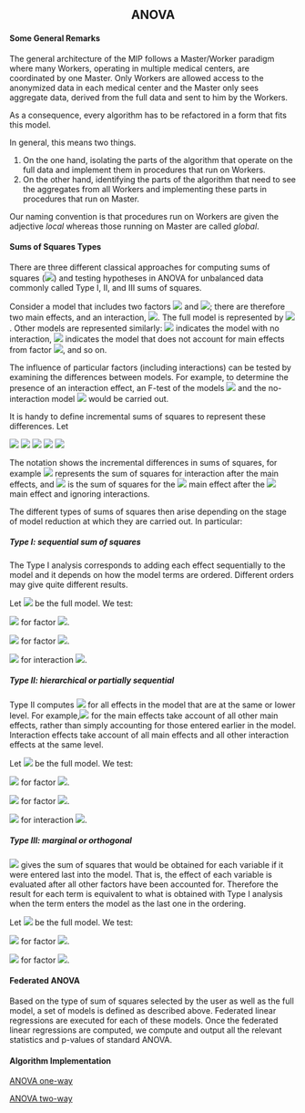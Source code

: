 <b><h2><center>ANOVA</center></h1></b>

<b><h4> Some General Remarks </h4></b>
The general architecture of the MIP follows a Master/Worker paradigm where many Workers, operating in multiple medical centers, are coordinated by one Master. Only Workers are allowed access to the anonymized data in each medical center and the Master only sees aggregate data, derived from the full data and sent to him by the Workers.

As a consequence, every algorithm has to be refactored in a form that fits this model.

In general, this means two things.

1. On the one hand, isolating the parts of the algorithm that operate on the full data and implement them in procedures that run on Workers.
1. On the other hand, identifying the parts of the algorithm that need to see the aggregates from all Workers and implementing these parts in procedures that run on Master.

Our naming convention is that procedures run on Workers are given the adjective _local_ whereas those running on Master are called _global_.

<b><h4> Sums of Squares Types </h4></b>
There are three different classical approaches for computing sums of squares (<img src="https://render.githubusercontent.com/render/math?math=SS">) and testing hypotheses in ANOVA for unbalanced data commonly called Type I, II, and III sums of squares.

Consider a model that includes two factors <img src="https://render.githubusercontent.com/render/math?math=A"> and <img src="https://render.githubusercontent.com/render/math?math=B">; there are therefore two main effects, and an interaction, <img src="https://render.githubusercontent.com/render/math?math=AB">. The full model is represented by <img src="https://render.githubusercontent.com/render/math?math=SS(A,B,AB)"> . Other models are represented similarly: <img src="https://render.githubusercontent.com/render/math?math=SS(A,B)"> indicates the model with no interaction, <img src="https://render.githubusercontent.com/render/math?math=SS(B,AB)"> indicates the model that does not account for main effects from factor <img src="https://render.githubusercontent.com/render/math?math=A">, and so on.

The influence of particular factors (including interactions) can be tested by examining the differences between models. For example, to determine the presence of an interaction effect, an F-test of the models <img src="https://render.githubusercontent.com/render/math?math=SS(A,B,AB)"> and the no-interaction model <img src="https://render.githubusercontent.com/render/math?math=SS(A,B)"> would be carried out.

It is handy to define incremental sums of squares to represent these differences. Let

<img src="https://render.githubusercontent.com/render/math?math=SS(AB|A,B)=SS(A,B,AB)-SS(A,B)">

<img src="https://render.githubusercontent.com/render/math?math=SS(A|B,AB)=SS(A,B,AB)-SS(B,AB)">

<img src="https://render.githubusercontent.com/render/math?math=SS(A|A,AB)=SS(A,B,AB)-SS(A,AB)">

<img src="https://render.githubusercontent.com/render/math?math=SS(A|B)=SS(A,B)-SS(B)">

<img src="https://render.githubusercontent.com/render/math?math=SS(B|A)=SS(A,B)-SS(A)">

The notation shows the incremental differences in sums of squares, for example <img src="https://render.githubusercontent.com/render/math?math=SS(AB|A,B)"> represents the sum of squares for interaction after the main effects, and  <img src="https://render.githubusercontent.com/render/math?math=SS(A|B)"> is the sum of squares for the <img src="https://render.githubusercontent.com/render/math?math=A">  main effect after the <img src="https://render.githubusercontent.com/render/math?math=B"> main effect and ignoring interactions.

The different types of sums of squares then arise depending on the stage of model reduction at which they are carried out. In particular:

<b><h5>Type I: sequential sum of squares</b></h5>

The Type I analysis corresponds to adding each effect sequentially to the model and it depends on how the model terms are ordered. Different orders may give quite different results.

Let <img src="https://render.githubusercontent.com/render/math?math=SS(A,B,AB)"> be the full model. We test:

<img src="https://render.githubusercontent.com/render/math?math=SS(A)"> for factor  <img src="https://render.githubusercontent.com/render/math?math=A">.

<img src="https://render.githubusercontent.com/render/math?math=SS(B|A)"> for factor  <img src="https://render.githubusercontent.com/render/math?math=B">.

<img src="https://render.githubusercontent.com/render/math?math=SS(AB|B,A)"> for interaction  <img src="https://render.githubusercontent.com/render/math?math=AB">.

<b><h5>Type II: hierarchical or partially sequential</b></h5>

Type II computes <img src="https://render.githubusercontent.com/render/math?math=SS">  for all effects in the model that are at the same or lower level. For example,<img src="https://render.githubusercontent.com/render/math?math=SS"> for the main effects take account of all other main effects, rather than simply accounting for those entered earlier in the model. Interaction effects take account of all main effects and all other interaction effects at the same level.

Let <img src="https://render.githubusercontent.com/render/math?math=SS(A,B,AB)"> be the full model. We test:

<img src="https://render.githubusercontent.com/render/math?math=SS(A|B)"> for factor  <img src="https://render.githubusercontent.com/render/math?math=A">.

<img src="https://render.githubusercontent.com/render/math?math=SS(B|A)"> for factor  <img src="https://render.githubusercontent.com/render/math?math=B">.

<img src="https://render.githubusercontent.com/render/math?math=SS(AB|B,A)"> for interaction  <img src="https://render.githubusercontent.com/render/math?math=AB">.

<b><h5>Type III: marginal or orthogonal</b></h5>

<img src="https://render.githubusercontent.com/render/math?math=SS"> gives the sum of squares that would be obtained for each variable if it were entered last into the model. That is, the effect of each variable is evaluated after all other factors have been accounted for. Therefore the result for each term is equivalent to what is obtained with Type I analysis when the term enters the model as the last one in the ordering.

Let <img src="https://render.githubusercontent.com/render/math?math=SS(A,B,AB)"> be the full model. We test:

<img src="https://render.githubusercontent.com/render/math?math=SS(A|B,AB)"> for factor  <img src="https://render.githubusercontent.com/render/math?math=A">.

<img src="https://render.githubusercontent.com/render/math?math=SS(B|A,AB)"> for factor  <img src="https://render.githubusercontent.com/render/math?math=B">.

<b><h4>Federated ANOVA</b></h4>

Based on the type of sum of squares selected by the user as well as the full model, a set of models is defined as described above. Federated linear regressions are executed for each of these models. Once the federated linear regressions are computed, we compute and output all the relevant statistics and p-values of standard ANOVA.


<b><h4>Algorithm Implementation</b></h4>

[ANOVA one-way](../../exareme2/algorithms/anova_oneway.py)

[ANOVA two-way](../../exareme2/algorithms/anova.py)


